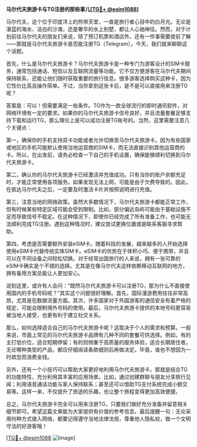 **马尔代夫旅游卡与TG注册的那些事儿[[TG💪+ @esim1088](https://t.me/s/esim1088)]**

马尔代夫，这个位于印度洋上的热带天堂，一直是旅行者心目中的白月光。无论是湛蓝的海水、洁白的沙滩，还是奢华的水上别墅，都让人心驰神往。然而，对于计划前往马尔代夫的朋友们来说，除了预订机票和酒店外，还有一件事需要提前了解——那就是马尔代夫旅游卡是否能注册TG（Telegram）。今天，我们就来聊聊这个话题。

首先，什么是马尔代夫旅游卡？马尔代夫旅游卡是一种专门为游客设计的SIM卡服务，通常包括通话、短信以及互联网流量等功能。它不仅方便游客在马尔代夫期间保持联系，还能让他们随时获取重要的旅行信息。很多游客选择购买这种卡，因为它性价比高且操作简单。不过，当你拿到这张卡后，是不是可以直接用来注册TG呢？

答案是：可以！但需要满足一些条件。TG作为一款全球流行的即时通讯软件，对网络环境有一定的要求。如果你的马尔代夫旅游卡信号良好，并且流量套餐足够支持下载和运行TG，那么理论上是可以成功注册TG账号的。当然，这里需要注意几个关键点：

第一，确保你的手机支持双卡功能或者允许切换至马尔代夫旅游卡。因为有些国家或地区的手机可能默认使用当地运营商的SIM卡，而无法直接识别其他运营商的卡。所以，在出发前，请务必检查一下自己的手机设置，确保能够顺利切换到马尔代夫旅游卡。

第二，确认你的马尔代夫旅游卡已经激活并充值成功。只有当你的账户余额充足时，才能正常使用各项服务。如果发现无法上网，可能是由于欠费导致的。因此，在抵达马尔代夫之后，一定要及时激活卡片并按照说明进行充值。

第三，注意当地的网络政策。虽然大多数情况下，马尔代夫旅游卡都能正常工作，但有时候某些特定区域可能会受到限制。比如，部分偏远岛屿可能由于基础设施不足而导致信号不稳定。在这种情况下，即使你已经完成了所有准备工作，也可能无法顺利完成TG注册。遇到这种情况时，建议尝试更换位置或是联系客服寻求帮助。

第四，考虑是否需要额外安装eSIM卡。随着科技的发展，越来越多的人开始选择使用eSIM卡代替传统实体SIM卡。eSIM卡的优势在于体积小巧、便于携带，并且可以在不同设备之间轻松切换。对于经常出国旅行的人来说，拥有一张可靠的eSIM卡确实是个不错的选择。尤其是在像马尔代夫这样依赖移动互联网的地方，拥有备用方案总能让人更加安心。

说到这里，或许有人会问：“既然马尔代夫旅游卡可以注册TG，那为什么不直接使用国内的手机号码呢？”其实这个问题很好理解。首先，国际漫游费用往往非常高昂，尤其是在数据流量方面。其次，许多国家对于外国游客的通信安全有着严格的规定，可能会限制境外号码的使用。最后，马尔代夫旅游卡提供的本地号码更容易被当地人接受，也更有利于建立社交关系。

那么，如何选择适合自己的马尔代夫旅游卡呢？这取决于个人的需求和预算。一般来说，市面上常见的马尔代夫旅游卡品牌有几种不同的套餐可供选择。例如，有的主打低价位，适合短期停留；有的则侧重于高质量的服务体验，适合长期居住者。无论哪种类型的产品，都应仔细阅读条款细则后再做决定。毕竟，谁也不想因为一时疏忽而浪费金钱。

另外，还有一个小技巧可以帮助大家更好地利用马尔代夫旅游卡。那就是结合TG的功能特性，充分利用其丰富的应用场景。比如，通过创建群聊与朋友分享旅行见闻；利用语音通话功能与家人保持联系；甚至还可以借助TG支付系统完成小额交易等。这样一来，不仅提升了旅途的乐趣，也让整个旅程变得更加高效便捷。

总之，马尔代夫旅游卡完全可以用来注册TG，只要我们做好充分准备并留意相关细节即可。希望这篇文章能为大家提供有价值的参考信息。最后提醒一句：无论采用何种方式接入网络，都要记得遵守当地法律法规，尊重他人隐私权，做一个文明守法的好游客哦！

[[TG💪+ @esim1088](https://t.me/s/esim1088) ![Image](https://i.postimg.cc/4NQfJmqS/Snipaste-2025-05-13-00-14-12.png)]